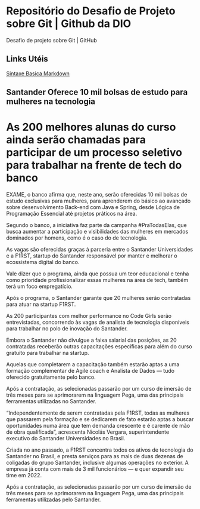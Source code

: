 # Repositório do Desafio de Projeto sobre Git | Github da DIO
Desafio de projeto sobre Git | GitHub

## Links Utéis
[Sintaxe Basica Markdown](https://www.markdownguide.org/basic-syntax/)

## Santander Oferece 10 mil bolsas de estudo para mulheres na tecnologia

# As 200 melhores alunas do curso ainda serão chamadas para participar de um processo seletivo para trabalhar na frente de tech do banco

EXAME, o banco afirma que, neste ano, serão oferecidas 10 mil bolsas de estudo exclusivas para mulheres, para aprenderem do básico ao avançado sobre desenvolvimento Back-end com Java e Spring, desde Lógica de Programação Essencial até projetos práticos na área.

Segundo o banco, a iniciativa faz parte da campanha #PraTodasElas, que busca aumentar a participação e visibilidades das mulheres em mercados dominados por homens, como é o caso do de tecnologia.

As vagas são oferecidas graças à parceria entre o Santander Universidades e a F1RST, startup do Santander responsável por manter e melhorar o ecossistema digital do banco.

Vale dizer que o programa, ainda que possua um teor educacional e tenha como prioridade profissionalizar essas mulheres na área de tech, também terá um foco empregatício.

Após o programa, o Santander garante que 20 mulheres serão contratadas para atuar na startup F1RST.

As 200 participantes com melhor performance no Code Girls serão entrevistadas, concorrendo às vagas de analista de tecnologia disponíveis para trabalhar no polo de inovação do Santander.

Embora o Santander não divulgue a faixa salarial das posições, as 20 contratadas receberão outras capacitações específicas para além do curso gratuito para trabalhar na startup.

Aquelas que completarem a capacitação também estarão aptas a uma formação complementar de Agile coach e Analista de Dados — tudo oferecido gratuitamente pelo banco.

Após a contratação, as selecionadas passarão por um curso de imersão de três meses para se aprimorarem na linguagem Pega, uma das principais ferramentas utilizadas no Santander.

“Independentemente de serem contratadas pela F1RST, todas as mulheres que passarem pela formação e se dedicarem de fato estarão aptas a buscar oportunidades numa área que tem demanda crescente e é carente de mão de obra qualificada”, acrescenta Nicolás Vergara, superintendente executivo do Santander Universidades no Brasil.

Criada no ano passado, a F1RST concentra todos os ativos de tecnologia do Santander no Brasil, e presta serviços para as mais de duas dezenas de coligadas do grupo Santander, inclusive algumas operações no exterior. A empresa já conta com mais de 3 mil funcionários — e quer expandir seu time em 2022.

Após a contratação, as selecionadas passarão por um curso de imersão de três meses para se aprimorarem na linguagem Pega, uma das principais ferramentas utilizadas pelo Santander.
